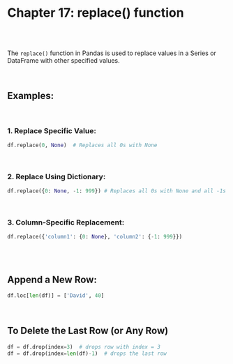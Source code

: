 #
# Chapter 17: replace() function

<br>
<br>

The `replace()` function in Pandas is used to replace values in a Series or DataFrame with other specified values.

<br>

## Examples:

<br>

### 1. Replace Specific Value:
```python
df.replace(0, None)  # Replaces all 0s with None
```
<br>

### 2. Replace Using Dictionary:
```python
df.replace({0: None, -1: 999}) # Replaces all 0s with None and all -1s with 999
```

<br>

### 3. Column-Specific Replacement:
```python
df.replace({'column1': {0: None}, 'column2': {-1: 999}})
```

<br>
<br>

## Append a New Row:
```python
df.loc[len(df)] = ['David', 40]
```


<br>

## To Delete the Last Row (or Any Row)
```python
df = df.drop(index=3)  # drops row with index = 3
df = df.drop(index=len(df)-1)  # drops the last row
```
